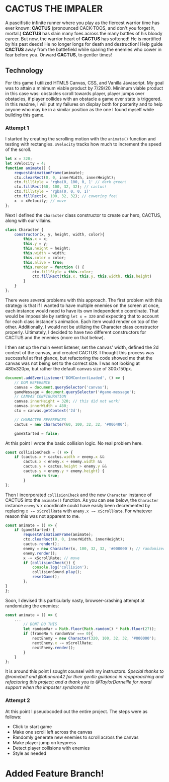 # CACTUS THE IMPALER
A pascifistic infinite runner where you play as the fiercest warrior time has ever known: __CACTUS__ (pronounced CACK-TOOS, and don't you forget it, mortal.) __CACTUS__ has slain many foes across the many battles of his bloody career. But now, the warrior heart of __CACTUS__ has softened! He is mortified by his past deeds! He no longer longs for death and destruction! Help guide __CACTUS__ away from the battlefield while sparing the enemies who cower in fear before you. Onward __CACTUS__, to gentler times!

## Technology
For this game I utilized HTML5 Canvas, CSS, and Vanilla Javascript. My goal was to attain a minimum viable product by 7/29/20. Minimum viable product in this case was: obstacles scroll towards player, player jumps over obstacles, if player collides with an obstacle a game over state is triggered. In this readme, I will put my failures on display both for posterity and to help anyone who may be in a similar position as the one I found myself while building this game.

### Attempt 1 
I started by creating the scrolling motion with the `animate()` function and testing with rectangles. `xVelocity` tracks how much to increment the speed of the scroll. 
```js
let x = 320;
let xVelocity = 4;
function animate() {
    requestAnimationFrame(animate);
    ctx.clearRect(0, 0, innerWidth, innerHeight);
    ctx.fillStyle = 'rgba(0, 100, 0, 1' // dark green!
    ctx.fillRect(60, 100, 32, 32); // cactus!
    ctx.fillStyle = 'rgba(0, 0, 0, 1)'
    ctx.fillRect(x, 100, 32, 32); // cowering foe!
    x -= xVelocity; // move
};
```
Next I defined the `Character` class constructor to create our hero, CACTUS, along with our villains.
```js
class Character {
    constructor(x, y, height, width, color){
        this.x = x;
        this.y = y;
        this.height = height;
        this.width = width;
        this.color = color;
        this.alive = true;
        this.render = function () {
            ctx.fillStyle = this.color;
            ctx.fillRect(this.x, this.y, this.width, this.height)
        }
    }
};
```
There were _several_ problems with this approach. The first problem with this strategy is that if I wanted to have multiple enemies on the screen at once, each instance would need to have its own independent x coordinate. That would be impossible by setting `let x = 320` and expecting that to account for each class instance's animation. Each item would render on top of the other. Additionally, I would not be utilizing the Character class constructor properly. Ultimately, I decided to have two different constructors for CACTUS and the enemies (more on that below).

I then set up the main event listener, set the canvas' width, defined the 2d context of the canvas, and created CACTUS. I thought this process was successful at first glance, but refactoring the code showed me that the canvas was not being set to the correct size. I was not looking at 480x320px, but rather the default canvas size of 300x150px. 
```js
document.addEventListener('DOMContentLoaded', () => {
    // DOM REFERENCE
    canvas = document.querySelector('canvas');
    gameMessage = document.querySelector('#game-message');
    // CANVAS CONFIGURATION
    canvas.innerHeight = 320; // this did not work! 
    canvas.innerWidth = 480;
    ctx = canvas.getContext('2d');

    // CHARACTER REFERENCES
    cactus = new Character(60, 100, 32, 32, '#006400');

    gameStarted = false;
```
At this point I wrote the basic collision logic. No real problem here. 
```js
const collisionCheck = () => {
    if (cactus.x + cactus.width > enemy.x &&
        cactus.x < enemy.x + enemy.width &&
        cactus.y + cactus.height > enemy.y &&
        cactus.y < enemy.y + enemy.height) {
            return true;
        }
};
```
Then I incorporated `collisionCheck` and the new `Character` instance of CACTUS into the `animate()` function. As you can see below, the `Character` instance `enemy`'s x coordinate could have easily been decremented by replacing `x -= xScrollRate` with `enemy.x -= xScrollRate`. For whatever reason this was not apparent to me. 
```js
const animate = () => {
    if (gameStarted) {
        requestAnimationFrame(animate);
        ctx.clearRect(0, 0, innerWidth, innerHeight);
        cactus.render();
        enemy = new Character(x, 100, 32, 32, '#000000'); // randomizer will go here
        enemy.render();
        x -= xScrollRate; // move
        if (collisionCheck()) {
            console.log('collision');
            collisionSound.play();
            resetGame();
        };
}
};
```
Soon, I devised this particularly nasty, browser-crashing attempt at randomizing the enemies: 
```js
const animate = () => {
    ...
        // DONT DO THIS
        let randomVar = Math.floor(Math.random() * Math.floor(27));
        if (frameNo % randomVar === 0){
            nextEnemy = new Character(320, 100, 32, 32, '#000000');
            nextEnemy.x -= xScrollRate;
            nextEnemy.render();
        }
    }
};
```
It is around this point I sought counsel with my instructors. _Special thanks to @romebell and @ahonore42 for their gentle guidance in reapproaching and refactoring this project; and a thank you to @TaylorDarneille for moral support when the imposter syndrome hit_

### Attempt 2
At this point I pseudocoded out the entire project. The steps were as follows:
- Click to start game
- Make one scroll left across the canvas
- Randomly generate new enemies to scroll across the canvas
- Make player jump on keypress
- Detect player collisions with enemies
- Style as needed

# Added Feature Branch!

